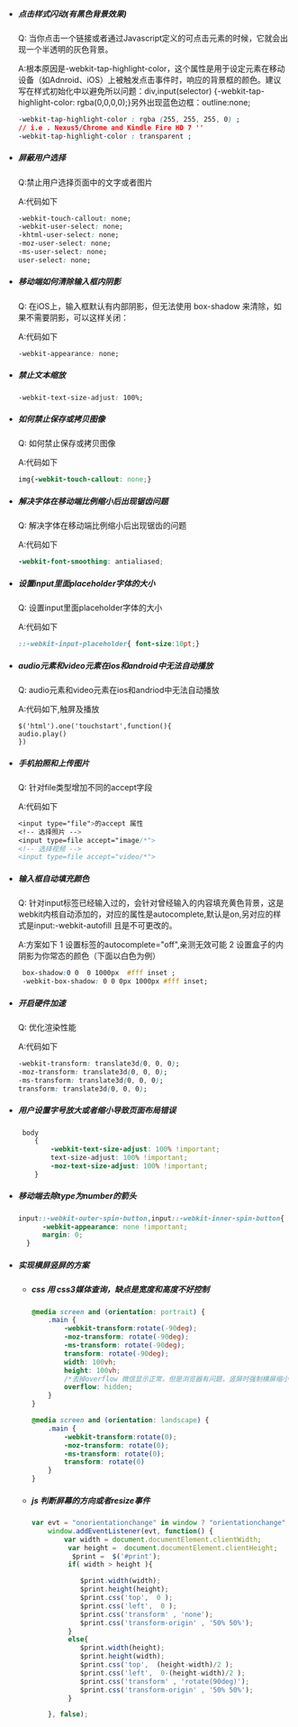 * ##### 点击样式闪动(有黑色背景效果)

  Q: 当你点击一个链接或者通过Javascript定义的可点击元素的时候，它就会出现一个半透明的灰色背景。

  A:根本原因是-webkit-tap-highlight-color，这个属性是用于设定元素在移动设备（如Adnroid、iOS）上被触发点击事件时，响应的背景框的颜色。建议写在样式初始化中以避免所以问题：div,input(selector) {-webkit-tap-highlight-color: rgba(0,0,0,0);}另外出现蓝色边框：outline:none;

  ```css
  -webkit-tap-highlight-color : rgba (255, 255, 255, 0) ;
  // i.e . Nexus5/Chrome and Kindle Fire HD 7 ''
  -webkit-tap-highlight-color : transparent ;  
  ```

* ##### 屏蔽用户选择

  Q:禁止用户选择页面中的文字或者图片

  A:代码如下

  ```css
  -webkit-touch-callout: none;
  -webkit-user-select: none;
  -khtml-user-select: none;
  -moz-user-select: none;
  -ms-user-select: none;
  user-select: none;
  ```

* ##### 移动端如何清除输入框内阴影

  Q: 在iOS上，输入框默认有内部阴影，但无法使用 box-shadow 来清除，如果不需要阴影，可以这样关闭：

  A:代码如下

  ```css
  -webkit-appearance: none;
  ```

* ##### 禁止文本缩放

  ```css
  -webkit-text-size-adjust: 100%;
  ```

* ##### 如何禁止保存或拷贝图像

  Q: 如何禁止保存或拷贝图像

  A:代码如下

  ```css
  img{-webkit-touch-callout: none;}
  ```

* ##### 解决字体在移动端比例缩小后出现锯齿问题

  Q: 解决字体在移动端比例缩小后出现锯齿的问题

  A:代码如下

  ```scss
  -webkit-font-smoothing: antialiased;
  ```

* ##### 设置input里面placeholder字体的大小

  Q: 设置input里面placeholder字体的大小

  A:代码如下

  ```css
  ::-webkit-input-placeholder{ font-size:10pt;}
  ```

* ##### audio元素和video元素在ios和android中无法自动播放

  Q: audio元素和video元素在ios和andriod中无法自动播放

  A:代码如下,触屏及播放

  ```
  $('html').one('touchstart',function(){
  audio.play()
  })
  ```

* ##### 手机拍照和上传图片

  Q: 针对file类型增加不同的accept字段

  A:代码如下

  ```css
  <input type="file">的accept 属性
  <!-- 选择照片 -->
  <input type=file accept="image/*">
  <!-- 选择视频 -->
  <input type=file accept="video/*">
  ```

* ##### 输入框自动填充颜色

  Q: 针对input标签已经输入过的，会针对曾经输入的内容填充黄色背景，这是webkit内核自动添加的，对应的属性是autocomplete,默认是on,另对应的样式是input:-webkit-autofill 且是不可更改的。 

  A:方案如下 1 设置标签的autocomplete="off",亲测无效可能 2 设置盒子的内阴影为你常态的颜色（下面以白色为例） 

  ```css
   box-shadow:0 0  0 1000px  #fff inset ;
   -webkit-box-shadow: 0 0 0px 1000px #fff inset;
  ```

* ##### 开启硬件加速

  Q: 优化渲染性能

  A:代码如下

  ```css
  -webkit-transform: translate3d(0, 0, 0);
  -moz-transform: translate3d(0, 0, 0);
  -ms-transform: translate3d(0, 0, 0);
  transform: translate3d(0, 0, 0);
  ```

* ##### 用户设置字号放大或者缩小导致页面布局错误

  ```css
   body  
      {  
          -webkit-text-size-adjust: 100% !important;  
          text-size-adjust: 100% !important;  
          -moz-text-size-adjust: 100% !important;  
      } 
  
  ```

* ##### 移动端去除type为number的箭头

  ```css
  input::-webkit-outer-spin-button,input::-webkit-inner-spin-button{
        -webkit-appearance: none !important;
        margin: 0; 
    }
  ```

* ##### 实现横屏竖屏的方案

  * ##### css 用 css3媒体查询，缺点是宽度和高度不好控制 

    ```css
    @media screen and (orientation: portrait) {
        .main {
            -webkit-transform:rotate(-90deg);
            -moz-transform: rotate(-90deg);
            -ms-transform: rotate(-90deg);
            transform: rotate(-90deg);
            width: 100vh;
            height: 100vh;
            /*去掉overflow 微信显示正常，但是浏览器有问题，竖屏时强制横屏缩小*/
            overflow: hidden;
        }
    }
    
    @media screen and (orientation: landscape) {
        .main {
            -webkit-transform:rotate(0);
            -moz-transform: rotate(0);
            -ms-transform: rotate(0);
            transform: rotate(0)
        }
    }
    ```

  * ##### js 判断屏幕的方向或者resize事件 

    ```js
    var evt = "onorientationchange" in window ? "orientationchange" : "resize";
        window.addEventListener(evt, function() {
            var width = document.documentElement.clientWidth;
             var height =  document.documentElement.clientHeight;
              $print =  $('#print');
             if( width > height ){
    
                $print.width(width);
                $print.height(height);
                $print.css('top',  0 );
                $print.css('left',  0 );
                $print.css('transform' , 'none');
                $print.css('transform-origin' , '50% 50%');
             }
             else{
                $print.width(height);
                $print.height(width);
                $print.css('top',  (height-width)/2 );
                $print.css('left',  0-(height-width)/2 );
                $print.css('transform' , 'rotate(90deg)');
                $print.css('transform-origin' , '50% 50%');
             }
    
        }, false);
    ```

    

